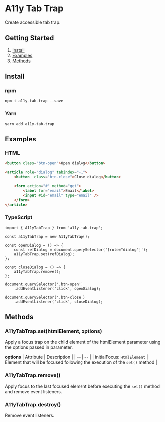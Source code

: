 # A11y Tab Trap
Create accessible tab trap.

## Getting Started
1. [Install](#install)
2. [Examples](#examples)
2. [Methods](#methods)

## Install

### npm
```
npm i a11y-tab-trap --save
```

### Yarn

```
yarn add a11y-tab-trap
```

## Examples

### HTML
``` HTML
<button class="btn-open">Open dialog</button>

<article role="dialog" tabindex="-1">
    <button  class="btn-close">Close dialog</button>

    <form action="#" method="get">
        <label for="email">Email</label>
        <input #id="email" type="email" />
    </form>
</article>
```

### TypeScript

``` TS
import { A11yTabTrap } from 'a11y-tab-trap';

const a11yTabTrap = new A11yTabTrap();

const openDialog = () => {
    const refDialog = document.querySelector('[role="dialog"]');
    a11yTabTrap.set(refDialog);
};

const closeDialog = () => {
    a11yTabTrap.remove();
};

document.querySelector('.btn-open')
    .addEventListener('click', openDialog);

document.querySelector('.btn-close')
    .addEventListener('click', closeDialog);

```

## Methods

### A11yTabTrap.set(htmlElement, options)
Apply a focus trap on the child element of the htmlElement parameter using the options passed in parameter.

**options**
| Attribute | Description |
| -- | -- |
| initialFocus: `HtmlElement` | Element that will be focused following the execution of the `set()` method |

### A11yTabTrap.remove()
Apply focus to the last focused element before executing the `set()` method and remove event listeners.

### A11yTabTrap.destroy()
Remove event listeners.
